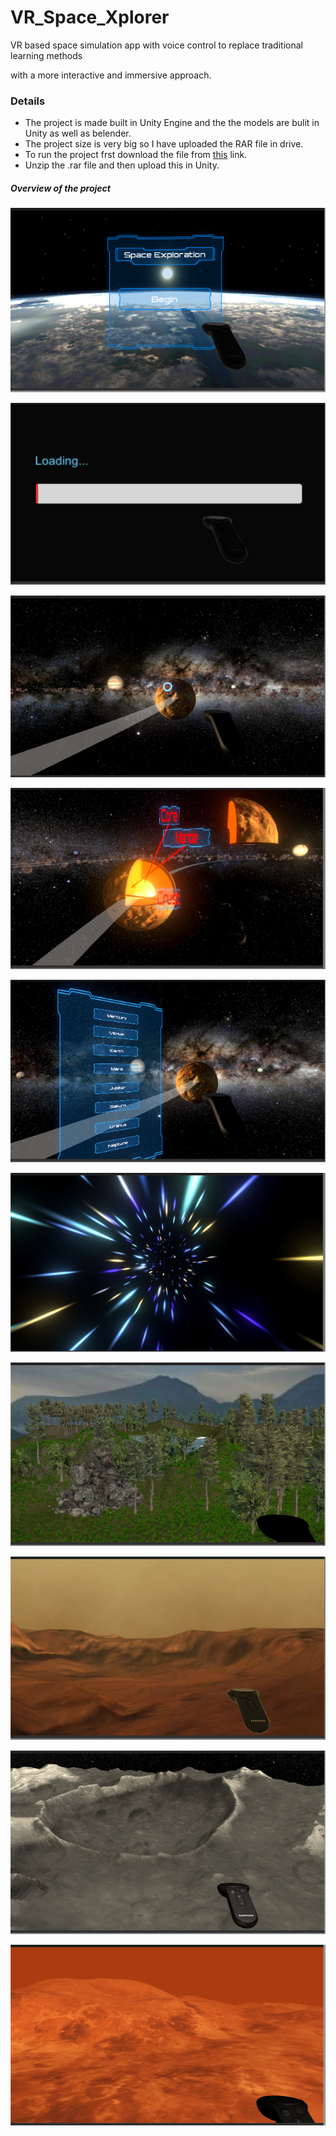 # VR_Space_Xplorer

VR based space simulation app with voice control  to replace traditional learning methods

with a more interactive and immersive approach.

### **Details**

* The project is made built in Unity Engine and the the models are bulit in Unity as well as belender.
* The project size is very big so I have uploaded the RAR file in drive.
* To run the project frst download the file from [this](https://drive.google.com/file/d/17vwVHaql56WEw6-Z26zz7UBGswMzbqBh/view?usp=sharing) link.
* Unzip the .rar file and then upload this in Unity.

##### Overview of the project

![Main Menu](Project_Screenshots/MainMenu.PNG)

![Loading](Project_Screenshots/LoadingScreen.PNG)

![Space Explorer](Project_Screenshots/SpaceExplorer.PNG)

![Warpping](Project_Screenshots/InnerCoreInfo.PNG)

![Teleport](Project_Screenshots/TeleportPanel.PNG)

![Warpping](Project_Screenshots/TeleportEffect.PNG)

![Earth](Project_Screenshots/Earth.PNG)

![Warpping](Project_Screenshots/Mars.PNG)

![Warpping](Project_Screenshots/Mercury.PNG)

![Warpping](Project_Screenshots/Venus.PNG)
